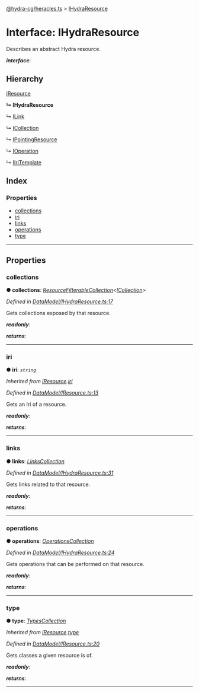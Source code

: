 [@hydra-cg/heracles.ts](../README.md) > [IHydraResource](../interfaces/ihydraresource.md)

# Interface: IHydraResource

Describes an abstract Hydra resource.

*__interface__*: 

## Hierarchy

 [IResource](iresource.md)

**↳ IHydraResource**

↳  [ILink](ilink.md)

↳  [ICollection](icollection.md)

↳  [IPointingResource](ipointingresource.md)

↳  [IOperation](ioperation.md)

↳  [IIriTemplate](iiritemplate.md)

## Index

### Properties

* [collections](ihydraresource.md#collections)
* [iri](ihydraresource.md#iri)
* [links](ihydraresource.md#links)
* [operations](ihydraresource.md#operations)
* [type](ihydraresource.md#type)

---

## Properties

<a id="collections"></a>

###  collections

**● collections**: *[ResourceFilterableCollection](../classes/resourcefilterablecollection.md)<[ICollection](icollection.md)>*

*Defined in [DataModel/IHydraResource.ts:17](https://github.com/alien-mcl/Heracles.ts/blob/master/src/DataModel/IHydraResource.ts#L17)*

Gets collections exposed by that resource.

*__readonly__*: 

*__returns__*: 

___
<a id="iri"></a>

###  iri

**● iri**: *`string`*

*Inherited from [IResource](iresource.md).[iri](iresource.md#iri)*

*Defined in [DataModel/IResource.ts:13](https://github.com/alien-mcl/Heracles.ts/blob/master/src/DataModel/IResource.ts#L13)*

Gets an Iri of a resource.

*__readonly__*: 

*__returns__*: 

___
<a id="links"></a>

###  links

**● links**: *[LinksCollection](../classes/linkscollection.md)*

*Defined in [DataModel/IHydraResource.ts:31](https://github.com/alien-mcl/Heracles.ts/blob/master/src/DataModel/IHydraResource.ts#L31)*

Gets links related to that resource.

*__readonly__*: 

*__returns__*: 

___
<a id="operations"></a>

###  operations

**● operations**: *[OperationsCollection](../classes/operationscollection.md)*

*Defined in [DataModel/IHydraResource.ts:24](https://github.com/alien-mcl/Heracles.ts/blob/master/src/DataModel/IHydraResource.ts#L24)*

Gets operations that can be performed on that resource.

*__readonly__*: 

*__returns__*: 

___
<a id="type"></a>

###  type

**● type**: *[TypesCollection](../classes/typescollection.md)*

*Inherited from [IResource](iresource.md).[type](iresource.md#type)*

*Defined in [DataModel/IResource.ts:20](https://github.com/alien-mcl/Heracles.ts/blob/master/src/DataModel/IResource.ts#L20)*

Gets classes a given resource is of.

*__readonly__*: 

*__returns__*: 

___

